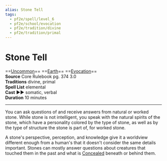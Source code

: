 ```yaml
---
alias: Stone Tell
tags:
  - pf2e/spell/level_6
  - pf2e/school/evocation
  - pf2e/tradition/divine
  - pf2e/tradition/primal
---
```


# Stone Tell

==[Uncommon](../../../Traits/Uncommon.md)== ==[Earth](../../../Traits/Earth.md)== ==[Evocation](../../../Traits/Evocation.md)==  
__Source__ Core Rulebook pg. 374 3.0  
**Traditions** divine, primal  
**Spell List** elemental  
**Cast** ►► somatic, verbal  
**Duration** 10 minutes

---

You can ask questions of and receive answers from natural or worked stone. While stone is not intelligent, you speak with the natural spirits of the stone, which have a personality colored by the type of stone, as well as by the type of structure the stone is part of, for worked stone.

A stone's perspective, perception, and knowledge give it a worldview different enough from a human's that it doesn't consider the same details important. Stones can mostly answer questions about creatures that touched them in the past and what is [Concealed](../../../Conditions/Concealed.md) beneath or behind them.
